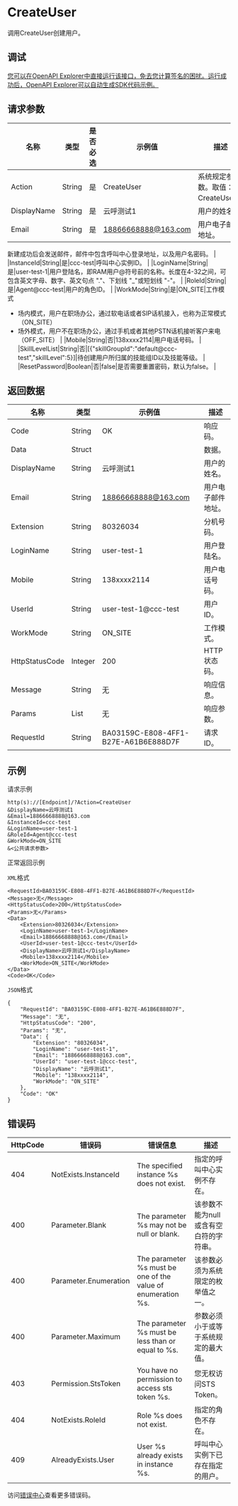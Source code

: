 # CreateUser

调用CreateUser创建用户。

## 调试

[您可以在OpenAPI Explorer中直接运行该接口，免去您计算签名的困扰。运行成功后，OpenAPI Explorer可以自动生成SDK代码示例。](https://api.aliyun.com/#product=CCC&api=CreateUser&type=RPC&version=2020-07-01)

## 请求参数

|名称|类型|是否必选|示例值|描述|
|--|--|----|---|--|
|Action|String|是|CreateUser|系统规定参数。取值：CreateUser。 |
|DisplayName|String|是|云呼测试1|用户的姓名。 |
|Email|String|是|18866668888@163.com|用户电子邮件地址。

 新建成功后会发送邮件，邮件中包含呼叫中心登录地址，以及用户名密码。 |
|InstanceId|String|是|ccc-test|呼叫中心实例ID。 |
|LoginName|String|是|user-test-1|用户登陆名，即RAM用户@符号前的名称。长度在4-32之间，可包含英文字母、数字、英文句点 "."、下划线 "\_"或短划线 "-"。 |
|RoleId|String|是|Agent@ccc-test|用户的角色ID。 |
|WorkMode|String|是|ON\_SITE|工作模式

 -   场内模式，用户在职场办公，通过软电话或者SIP话机接入，也称为正常模式（ON\_SITE）
-   场外模式，用户不在职场办公，通过手机或者其他PSTN话机接听客户来电（OFF\_SITE） |
|Mobile|String|否|138xxxx2114|用户电话号码。 |
|SkillLevelList|String|否|\[\{"skillGroupId":"default@ccc-test","skillLevel":5\}\]|待创建用户所归属的技能组ID以及技能等级。 |
|ResetPassword|Boolean|否|false|是否需要重置密码，默认为false。 |

## 返回数据

|名称|类型|示例值|描述|
|--|--|---|--|
|Code|String|OK|响应码。 |
|Data|Struct| |数据。 |
|DisplayName|String|云呼测试1|用户的姓名。 |
|Email|String|18866668888@163.com|用户电子邮件地址。 |
|Extension|String|80326034|分机号码。 |
|LoginName|String|user-test-1|用户登陆名。 |
|Mobile|String|138xxxx2114|用户电话号码。 |
|UserId|String|user-test-1@ccc-test|用户ID。 |
|WorkMode|String|ON\_SITE|工作模式。 |
|HttpStatusCode|Integer|200|HTTP状态码。 |
|Message|String|无|响应信息。 |
|Params|List|无|响应参数。 |
|RequestId|String|BA03159C-E808-4FF1-B27E-A61B6E888D7F|请求ID。 |

## 示例

请求示例

```
http(s)://[Endpoint]/?Action=CreateUser
&DisplayName=云呼测试1
&Email=18866668888@163.com
&InstanceId=ccc-test
&LoginName=user-test-1
&RoleId=Agent@ccc-test
&WorkMode=ON_SITE
&<公共请求参数>
```

正常返回示例

`XML`格式

```
<RequestId>BA03159C-E808-4FF1-B27E-A61B6E888D7F</RequestId>
<Message>无</Message>
<HttpStatusCode>200</HttpStatusCode>
<Params>无</Params>
<Data>
    <Extension>80326034</Extension>
    <LoginName>user-test-1</LoginName>
    <Email>18866668888@163.com</Email>
    <UserId>user-test-1@ccc-test</UserId>
    <DisplayName>云呼测试1</DisplayName>
    <Mobile>138xxxx2114</Mobile>
    <WorkMode>ON_SITE</WorkMode>
</Data>
<Code>OK</Code>
```

`JSON`格式

```
{
	"RequestId": "BA03159C-E808-4FF1-B27E-A61B6E888D7F",
	"Message": "无",
	"HttpStatusCode": "200",
	"Params": "无",
	"Data": {
		"Extension": "80326034",
		"LoginName": "user-test-1",
		"Email": "18866668888@163.com",
		"UserId": "user-test-1@ccc-test",
		"DisplayName": "云呼测试1",
		"Mobile": "138xxxx2114",
		"WorkMode": "ON_SITE"
	},
	"Code": "OK"
}
```

## 错误码

|HttpCode|错误码|错误信息|描述|
|--------|---|----|--|
|404|NotExists.InstanceId|The specified instance %s does not exist.|指定的呼叫中心实例不存在。|
|400|Parameter.Blank|The parameter %s may not be null or blank.|该参数不能为null或含有空白符的字符串。|
|400|Parameter.Enumeration|The parameter %s must be one of the value of enumeration %s.|该参数必须为系统限定的枚举值之一。|
|400|Parameter.Maximum|The parameter %s must be less than or equal to %s.|参数必须小于或等于系统规定的最大值。|
|403|Permission.StsToken|You have no permission to access sts token %s.|您无权访问STS Token。|
|404|NotExists.RoleId|Role %s does not exist.|指定的角色不存在。|
|409|AlreadyExists.User|User %s already exists in instance %s.|呼叫中心实例下已存在指定的用户。|

访问[错误中心](https://error-center.aliyun.com/status/product/CCC)查看更多错误码。

